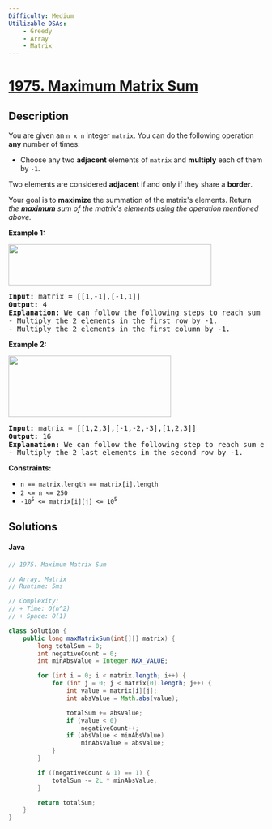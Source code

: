 ```yaml
---
Difficulty: Medium
Utilizable DSAs:
    - Greedy
    - Array
    - Matrix
---
```


<!-- problem:start -->
# [1975. Maximum Matrix Sum](https://leetcode.com/problems/maximum-matrix-sum)

## Description
<!-- description:start -->
<p>You are given an <code>n x n</code> integer <code>matrix</code>. You can do the following operation <strong>any</strong> number of times:</p>
<ul>
	<li>Choose any two <strong>adjacent</strong> elements of <code>matrix</code> and <strong>multiply</strong> each of them by <code>-1</code>.</li>
</ul>
<p>Two elements are considered <strong>adjacent</strong> if and only if they share a <strong>border</strong>.</p>
<p>Your goal is to <strong>maximize</strong> the summation of the matrix&#39;s elements. Return <em>the <strong>maximum</strong> sum of the matrix&#39;s elements using the operation mentioned above.</em></p>

<p><strong class="example">Example 1:</strong></p>
<img alt="" src="https://fastly.jsdelivr.net/gh/doocs/leetcode@main/solution/1900-1999/1975.Maximum%20Matrix%20Sum/images/pc79-q2ex1.png" style="width: 401px; height: 81px;" />
<pre>
<strong>Input:</strong> matrix = [[1,-1],[-1,1]]
<strong>Output:</strong> 4
<b>Explanation:</b> We can follow the following steps to reach sum equals 4:
- Multiply the 2 elements in the first row by -1.
- Multiply the 2 elements in the first column by -1.
</pre>

<p><strong class="example">Example 2:</strong></p>
<img alt="" src="https://fastly.jsdelivr.net/gh/doocs/leetcode@main/solution/1900-1999/1975.Maximum%20Matrix%20Sum/images/pc79-q2ex2.png" style="width: 321px; height: 121px;" />
<pre>
<strong>Input:</strong> matrix = [[1,2,3],[-1,-2,-3],[1,2,3]]
<strong>Output:</strong> 16
<b>Explanation:</b> We can follow the following step to reach sum equals 16:
- Multiply the 2 last elements in the second row by -1.
</pre>

<p><strong>Constraints:</strong></p>
<ul>
	<li><code>n == matrix.length == matrix[i].length</code></li>
	<li><code>2 &lt;= n &lt;= 250</code></li>
	<li><code>-10<sup>5</sup> &lt;= matrix[i][j] &lt;= 10<sup>5</sup></code></li>
</ul>

<!-- description:end -->


## Solutions
<!-- solution:start -->
<!-- tabs:start -->

#### Java
```java
// 1975. Maximum Matrix Sum

// Array, Matrix
// Runtime: 5ms

// Complexity:
// + Time: O(n^2)
// + Space: O(1)

class Solution {
    public long maxMatrixSum(int[][] matrix) {
        long totalSum = 0;
        int negativeCount = 0;
        int minAbsValue = Integer.MAX_VALUE;

        for (int i = 0; i < matrix.length; i++) {
            for (int j = 0; j < matrix[0].length; j++) {
                int value = matrix[i][j];
                int absValue = Math.abs(value);

                totalSum += absValue;
                if (value < 0)
                    negativeCount++;
                if (absValue < minAbsValue)
                    minAbsValue = absValue;
            }
        }

        if ((negativeCount & 1) == 1) {
            totalSum -= 2L * minAbsValue;
        }

        return totalSum;
    }
}
```

<!-- tabs:end -->
<!-- solution:end -->
<!-- problem:end -->
